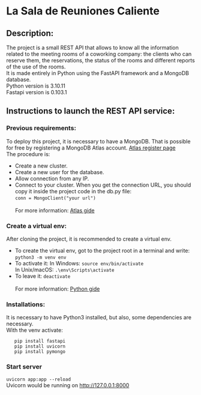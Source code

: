 # La Sala de Reuniones Caliente

 ## Description:
The project is a small REST API that allows to know all the information related to the meeting rooms of a coworking company: the clients who can reserve them, the reservations, the status of the rooms and different reports of the use of the rooms.<br/>
It is made entirely in Python using the FastAPI framework and a MongoDB database.<br/>
Python version is 3.10.11<br/>
Fastapi version is 0.103.1<br/>
## Instructions to launch the REST API service:
### Previous requirements:
To deploy this project, it is necessary to have a MongoDB. That is possible for free by registering a MongoDB Atlas account.
[Atlas register page](https://www.mongodb.com/cloud/atlas/register)<br/>
The procedure is:
- Create a new cluster.<br/>
- Create a new user for the database.<br/>
- Allow connection from any IP.<br/>
- Connect to your cluster. When you get the connection URL, you should copy it inside the project code in the db.py file:<br/>
  ```conn = MongoClient("your url")```<br/><br/>
For more information: [Atlas gide](https://www.mongodb.com/docs/guides/atlas/cluster/)
### Create a virtual env:
After cloning the project, it is recommended to create a virtual env.<br/>
- To create the virtual env, got to the project root in a terminal and write:<br/>
  ```python3 -m venv env```<br/>
- To activate it:
  In Windows:
  ```source env/bin/activate```<br/>
  In Unix/macOS:
  ```.\env\Scripts\activate```<br/>
- To leave it:
  ```deactivate```<br/><br/>
For more information: [Python gide](https://packaging.python.org/en/latest/guides/installing-using-pip-and-virtual-environments/#creating-a-virtual-environment)
### Installations:
It is necessary to have Python3 installed, but also, some dependencies are necessary.<br/>
With the venv activate:
```
   pip install fastapi
   pip install uvicorn
   pip install pymongo
```
### Start server
```uvicorn app:app --reload```<br/>
Uvicorn would be running on http://127.0.0.1:8000

   
   

